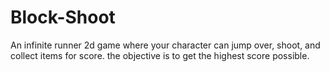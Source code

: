 # Block-Shoot
An infinite runner 2d game where your character can jump over, shoot, and collect items for score. the objective is to get the highest score possible.
